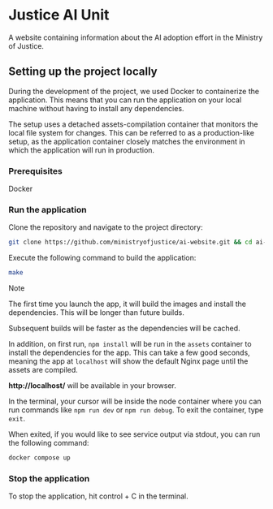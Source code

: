 # Justice AI Unit

A website containing information about the AI adoption effort in the Ministry of Justice.

## Setting up the project locally

During the development of the project, we used Docker to containerize the application. This means that you can run the application on your local machine without having to install any dependencies.

The setup uses a detached assets-compilation container that monitors the local file system for changes. This can be referred to as a production-like setup, as the application container closely matches the environment in which the application will run in production.

### Prerequisites

Docker

### Run the application

Clone the repository and navigate to the project directory:

```bash
git clone https://github.com/ministryofjustice/ai-website.git && cd ai-website
```

Execute the following command to build the application:

```bash
make
```

> [!NOTE]
> The first time you launch the app, it will build the images and install the dependencies. This will be longer than future builds.
> 
> Subsequent builds will be faster as the dependencies will be cached.
> 
> In addition, on first run, `npm install` will be run in the `assets` container to install the dependencies for the app. This can take a few good seconds, meaning the app at `localhost` will show the default Nginx page until the assets are compiled.

**http://localhost/** will be available in your browser.

In the terminal, your cursor will be inside the node container where you can run commands like `npm run dev` or `npm run debug`.
To exit the container, type `exit`.

When exited, if you would like to see service output via stdout, you can run the following command:


```bash
docker compose up
```

### Stop the application

To stop the application, hit control + C in the terminal.



